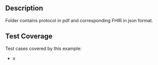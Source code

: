 
## Description

Folder contains protocol in pdf and corresponding FHIR in json format.

## Test Coverage

Test cases covered by this example:
* x
